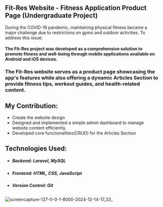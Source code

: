 ## Fit-Res Website - Fitness Application Product Page (Undergraduate Project)

During the COVID-19 pandemic, maintaining physical fitness became a major challenge due to restrictions on gyms and outdoor activities. To address this issue:
#### The Fit-Res project was developed as a comprehensive solution to promote fitness and well-being through mobile applications available on Android and iOS devices.

### The Fit-Res website serves as a product page showcasing the app's features while also offering a dynamic Articles Section to provide fitness tips, workout guides, and health-related content.

## My Contribution:
- Create the website design
- Designed and implemented a simple admin dashboard to manage website content efficiently.
- Developed core functionalities(CRUD) for the Articles Section
## Technologies Used:
- ##### Backend: Laravel, MySQL
- ##### Frontend: HTML, CSS, JavaScript
- ##### Version Control: Git
##
![screencapture-127-0-0-1-8000-2024-12-14-17_33_](https://github.com/user-attachments/assets/a0bbb714-9d40-4c80-bba3-8005588d19d0)



